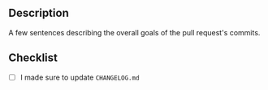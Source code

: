 ## Description

A few sentences describing the overall goals of the pull request's commits.

## Checklist

 - [ ] I made sure to update `CHANGELOG.md`
